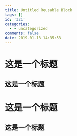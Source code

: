 ```yaml
---
title: Untitled Reusable Block
tags: []
id: '321'
categories:
  - - uncategorized
comments: false
date: 2019-01-13 14:35:53
---
```


# 这是一个标题

## 这是一个标题

# 这是一个标题

  

## 这是一个标题